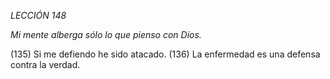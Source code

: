 *LECCIÓN 148*

*Mi mente alberga sólo lo que pienso con Dios.*

(135) Si me defiendo he sido atacado.
(136) La enfermedad es una defensa contra la verdad.